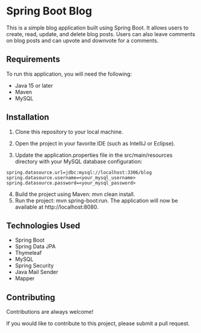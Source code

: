 
# Spring Boot Blog

This is a simple blog application built using Spring Boot. It allows users to create, read, update, and delete blog posts. Users can also leave comments on blog posts and can upvote and downvote for a comments.


## Requirements

To run this application, you will need the following:

* Java 15 or later
* Maven
* MySQL


## Installation



1. Clone this repository to your local machine.

2. Open the project in your favorite IDE (such as IntelliJ or Eclipse).

3. Update the application.properties file in the src/main/resources directory with your MySQL database configuration:
```
spring.datasource.url=jdbc:mysql://localhost:3306/blog
spring.datasource.username=<your_mysql_username>
spring.datasource.password=<your_mysql_password>
```

4. Build the project using Maven: mvn clean install.
5. Run the project: mvn spring-boot:run.
The application will now be available at http://localhost:8080.

    

## Technologies Used


* Spring Boot
* Spring Data JPA
* Thymeleaf
* MySQL
* Spring Security
* Java Mail Sender
* Mapper

## Contributing

Contributions are always welcome!

If you would like to contribute to this project, please submit a pull request.

